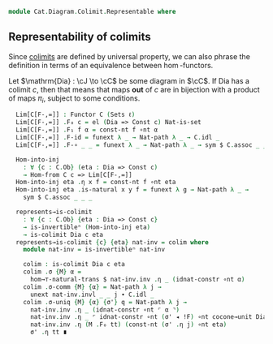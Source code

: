 <!--
```agda
open import Cat.Functor.Hom.Representable
open import Cat.Instances.Shape.Terminal
open import Cat.Diagram.Colimit.Base
open import Cat.Instances.Functor
open import Cat.Functor.Kan.Base
open import Cat.Functor.Compose
open import Cat.Functor.Hom
open import Cat.Prelude

import Cat.Reasoning
```
-->

```agda
module Cat.Diagram.Colimit.Representable where
```

## Representability of colimits

Since [colimits] are defined by universal property, we can also phrase
the definition in terms of an equivalence between $\hom$-functors.

[colimits]: Cat.Diagram.Colimit.Base.html

<!--
```agda
module _
  {o ℓ}
  {J : Precategory ℓ ℓ} {C : Precategory o ℓ} {Dia : Functor J C}
  where
  private
    module C = Cat.Reasoning C
    open Functor
    open _=>_
    open Corepresentation
    open Colimit
    open is-lan
```
-->

Let $\mathrm{Dia} : \cJ \to \cC$ be some diagram in $\cC$. If
$\mathrm{Dia}$ has a colimit $c$, then that means that maps **out** of
$c$ are in bijection with a product of maps $\pi_i$, subject to some
conditions.

```agda
  Lim[C[F-,=]] : Functor C (Sets ℓ)
  Lim[C[F-,=]] .F₀ c = el (Dia => Const c) Nat-is-set
  Lim[C[F-,=]] .F₁ f α = const-nt f ∘nt α
  Lim[C[F-,=]] .F-id = funext λ _ → Nat-path λ _ → C.idl _
  Lim[C[F-,=]] .F-∘ _ _ = funext λ _ → Nat-path λ _ → sym $ C.assoc _ _ _

  Hom-into-inj
    : ∀ {c : C.Ob} (eta : Dia => Const c)
    → Hom-from C c => Lim[C[F-,=]]
  Hom-into-inj eta .η x f = const-nt f ∘nt eta
  Hom-into-inj eta .is-natural x y f = funext λ g → Nat-path λ _ →
    sym $ C.assoc _ _ _

  represents→is-colimit
    : ∀ {c : C.Ob} {eta : Dia => Const c}
    → is-invertibleⁿ (Hom-into-inj eta)
    → is-colimit Dia c eta
  represents→is-colimit {c} {eta} nat-inv = colim where
    module nat-inv = is-invertibleⁿ nat-inv

    colim : is-colimit Dia c eta
    colim .σ {M} α =
      hom→⊤-natural-trans $ nat-inv.inv .η _ (idnat-constr ∘nt α)
    colim .σ-comm {M} {α} = Nat-path λ j →
      unext nat-inv.invl _ _ j ∙ C.idl _
    colim .σ-uniq {M} {α} {σ'} q = Nat-path λ j →
      nat-inv.inv .η _ (idnat-constr ∘nt ⌜ α ⌝)                               ≡⟨ ap! q ⟩
      nat-inv.inv .η _ ⌜ idnat-constr ∘nt (σ' ◂ !F) ∘nt cocone→unit Dia eta ⌝ ≡⟨ ap! (Nat-path λ _ → C.idl _) ⟩
      nat-inv.inv .η (M .F₀ tt) (const-nt (σ' .η j) ∘nt eta)                  ≡⟨ unext nat-inv.invr _ _ ⟩
      σ' .η tt ∎
```
